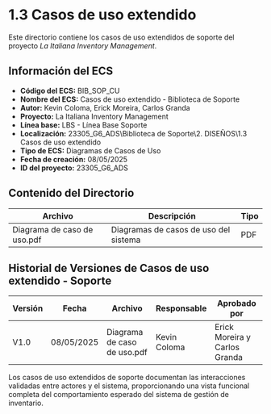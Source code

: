 # 1.3 Casos de uso extendido

Este directorio contiene los casos de uso extendidos de soporte del proyecto *La Italiana Inventory Management*.

## Información del ECS

- **Código del ECS:** BIB_SOP_CU  
- **Nombre del ECS:** Casos de uso extendido - Biblioteca de Soporte  
- **Autor:** Kevin Coloma, Erick Moreira, Carlos Granda
- **Proyecto:** La Italiana Inventory Management  
- **Línea base:** LBS - Línea Base Soporte  
- **Localización:** 23305_G6_ADS\Biblioteca de Soporte\2. DISEÑOS\1.3 Casos de uso extendido  
- **Tipo de ECS:** Diagramas de Casos de Uso  
- **Fecha de creación:** 08/05/2025  
- **ID del proyecto:** 23305_G6_ADS  

## Contenido del Directorio

| Archivo | Descripción | Tipo |
|---------|-------------|------|
| Diagrama de caso de uso.pdf | Diagramas de casos de uso del sistema | PDF |

## Historial de Versiones de Casos de uso extendido - Soporte

| Versión | Fecha | Archivo | Responsable | Aprobado por |
|---------|-------|---------|-------------|--------------|
| V1.0 | 08/05/2025 | Diagrama de caso de uso.pdf | Kevin Coloma | Erick Moreira y Carlos Granda |

Los casos de uso extendidos de soporte documentan las interacciones validadas entre actores y el sistema, proporcionando una vista funcional completa del comportamiento esperado del sistema de gestión de inventario.
